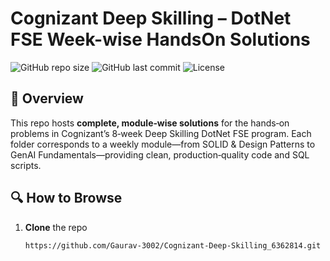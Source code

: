 # Cognizant Deep Skilling – DotNet FSE Week-wise HandsOn Solutions

![GitHub repo size](https://img.shields.io/github/repo-size/Gaurav-3002/Cognizant-Deep-Skilling_6362814)
![GitHub last commit](https://img.shields.io/github/last-commit/Gaurav-3002/Cognizant-Deep-Skilling_6362814)
![License](https://img.shields.io/github/license/Gaurav-3002/Cognizant-Deep-Skilling_6362814)

## 🚀 Overview
This repo hosts **complete, module‑wise solutions** for the hands‑on problems in Cognizant’s 8‑week Deep Skilling DotNet FSE program. Each folder corresponds to a weekly module—from SOLID & Design Patterns to GenAI Fundamentals—providing clean, production‑quality code and SQL scripts.

## 🔍 How to Browse
1. **Clone** the repo  
   ```bash
   https://github.com/Gaurav-3002/Cognizant-Deep-Skilling_6362814.git
